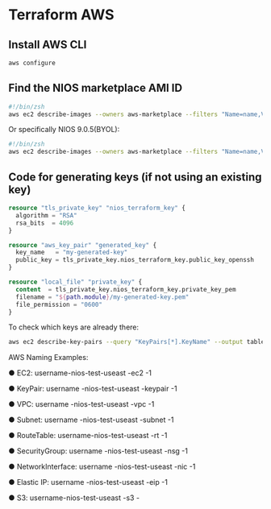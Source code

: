 # Terraform AWS

## Install AWS CLI

```bash
aws configure
```

## Find the NIOS marketplace AMI ID

```bash
#!/bin/zsh
aws ec2 describe-images --owners aws-marketplace --filters "Name=name,Values=*Infoblox NIOS*" --region ap-southeast-2 --query 'Images[*].[ImageId,Name]' --output table
```

Or specifically NIOS 9.0.5(BYOL):

```bash
#!/bin/zsh
aws ec2 describe-images --owners aws-marketplace --filters "Name=name,Values=*Infoblox NIOS 9.0.5(BYOL)*" --region ap-southeast-2 --query 'Images[*].[ImageId,Name]' --output table
```

## Code for generating keys (if not using an existing key)

```Terraform
resource "tls_private_key" "nios_terraform_key" {
  algorithm = "RSA"
  rsa_bits  = 4096
}

resource "aws_key_pair" "generated_key" {
  key_name   = "my-generated-key"
  public_key = tls_private_key.nios_terraform_key.public_key_openssh
}

resource "local_file" "private_key" {
  content  = tls_private_key.nios_terraform_key.private_key_pem
  filename = "${path.module}/my-generated-key.pem"
  file_permission = "0600"
}
```

To check which keys are already there:

```bash
aws ec2 describe-key-pairs --query "KeyPairs[*].KeyName" --output table
```


AWS Naming Examples:


● EC2: username-nios-test-useast -ec2 -1

● KeyPair: username -nios-test-useast -keypair -1

● VPC: username -nios-test-useast -vpc -1

● Subnet: username -nios-test-useast -subnet -1

● RouteTable: username-nios-test-useast -rt -1

● SecurityGroup: username -nios-test-useast -nsg -1

● NetworkInterface: username -nios-test-useast -nic -1

● Elastic IP: username -nios-test-useast -eip -1

● S3: username-nios-test-useast -s3 -